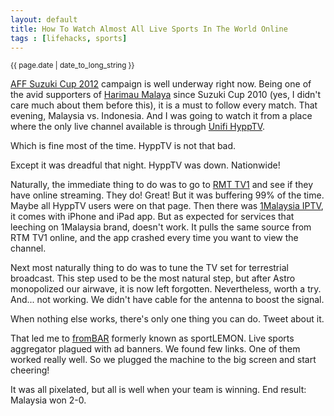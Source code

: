 ```yaml
---
layout: default
title: How To Watch Almost All Live Sports In The World Online
tags : [lifehacks, sports]
---
```

<p><small>{{ page.date | date_to_long_string }}</small></p>

[AFF Suzuki Cup 2012](http://www.affsuzukicup.com/) campaign is well underway right now. Being one of the avid supporters of [Harimau Malaya](http://en.wikipedia.org/wiki/Malaysia_national_football_team) since Suzuki Cup 2010 (yes, I didn't care much about them before this), it is a must to follow every match. That evening, Malaysia vs. Indonesia. And I was going to watch it from a place where the only live channel available is through [Unifi HyppTV](http://www.tm.com.my/unifi/hypptv/Pages/abouthypptv.aspx).

Which is fine most of the time. HyppTV is not that bad.

Except it was dreadful that night. HyppTV was down. Nationwide!

Naturally, the immediate thing to do was to go to [RMT TV1](http://www.rtm.gov.my/tv1/) and see if they have online streaming. They do! Great! But it was buffering 99% of the time. Maybe all HyppTV users were on that page. Then there was [1Malaysia IPTV](http://www.1malaysiaiptv.com.my/watch.php), it comes with iPhone and iPad app. But as expected for services that leeching on 1Malaysia brand, doesn't work. It pulls the same source from RTM TV1 online, and the app crashed every time you want to view the channel.

Next most naturally thing to do was to tune the TV set for terrestrial broadcast. This step used to be the most natural step, but after Astro monopolized our airwave, it is now left forgotten. Nevertheless, worth a try. And... not working. We didn't have cable for the antenna to boost the signal.

When nothing else works, there's only one thing you can do. Tweet about it.

That led me to [fromBAR](http://www.frombar.tv/c-1.html) formerly known as sportLEMON. Live sports aggregator plagued with ad banners. We found few links. One of them worked really well. So we plugged the machine to the big screen and start cheering!

It was all pixelated, but all is well when your team is winning. End result: Malaysia won 2-0.
